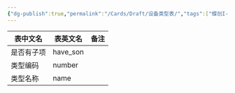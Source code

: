 ```yaml
---
{"dg-publish":true,"permalink":"/Cards/Draft/设备类型表/","tags":["蝶创I-MES/MES/江淮毅昌"]}
---
```




| 表中文名  | 表英文名     | 备注  |
| ----- | -------- | --- |
| 是否有子项 | have_son |     |
| 类型编码  | number   |     |
| 类型名称  | name     |     |

